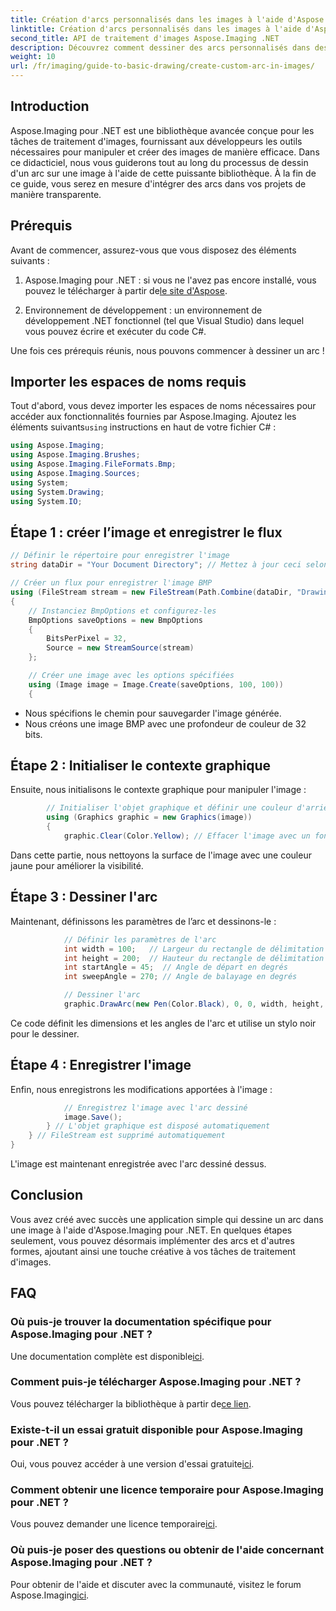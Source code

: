 ```yaml
---
title: Création d'arcs personnalisés dans les images à l'aide d'Aspose.Imaging pour .NET
linktitle: Création d'arcs personnalisés dans les images à l'aide d'Aspose.Imaging pour .NET
second_title: API de traitement d'images Aspose.Imaging .NET
description: Découvrez comment dessiner des arcs personnalisés dans des images à l'aide d'Aspose.Imaging pour .NET. Suivez les instructions étape par étape pour configurer votre image, initialiser le contexte graphique, définir les paramètres d'arc et enregistrer la sortie finale.
weight: 10
url: /fr/imaging/guide-to-basic-drawing/create-custom-arc-in-images/
---
```

## Introduction

Aspose.Imaging pour .NET est une bibliothèque avancée conçue pour les tâches de traitement d'images, fournissant aux développeurs les outils nécessaires pour manipuler et créer des images de manière efficace. Dans ce didacticiel, nous vous guiderons tout au long du processus de dessin d'un arc sur une image à l'aide de cette puissante bibliothèque. À la fin de ce guide, vous serez en mesure d'intégrer des arcs dans vos projets de manière transparente.

## Prérequis

Avant de commencer, assurez-vous que vous disposez des éléments suivants :

1.  Aspose.Imaging pour .NET : si vous ne l'avez pas encore installé, vous pouvez le télécharger à partir de[le site d'Aspose](https://releases.aspose.com/imaging/net/).

2. Environnement de développement : un environnement de développement .NET fonctionnel (tel que Visual Studio) dans lequel vous pouvez écrire et exécuter du code C#.

Une fois ces prérequis réunis, nous pouvons commencer à dessiner un arc !

## Importer les espaces de noms requis

 Tout d'abord, vous devez importer les espaces de noms nécessaires pour accéder aux fonctionnalités fournies par Aspose.Imaging. Ajoutez les éléments suivants`using` instructions en haut de votre fichier C# :

```csharp
using Aspose.Imaging;
using Aspose.Imaging.Brushes;
using Aspose.Imaging.FileFormats.Bmp;
using Aspose.Imaging.Sources;
using System;
using System.Drawing;
using System.IO;
```

## Étape 1 : créer l’image et enregistrer le flux

```csharp
// Définir le répertoire pour enregistrer l'image
string dataDir = "Your Document Directory"; // Mettez à jour ceci selon votre chemin préféré

// Créer un flux pour enregistrer l'image BMP
using (FileStream stream = new FileStream(Path.Combine(dataDir, "DrawingArc_out.bmp"), FileMode.Create))
{
    // Instanciez BmpOptions et configurez-les
    BmpOptions saveOptions = new BmpOptions
    {
        BitsPerPixel = 32,
        Source = new StreamSource(stream)
    };

    // Créer une image avec les options spécifiées
    using (Image image = Image.Create(saveOptions, 100, 100))
    {
```

- Nous spécifions le chemin pour sauvegarder l'image générée.
- Nous créons une image BMP avec une profondeur de couleur de 32 bits.

## Étape 2 : Initialiser le contexte graphique

Ensuite, nous initialisons le contexte graphique pour manipuler l'image :

```csharp
        // Initialiser l'objet graphique et définir une couleur d'arrière-plan
        using (Graphics graphic = new Graphics(image))
        {
            graphic.Clear(Color.Yellow); // Effacer l'image avec un fond jaune
```

Dans cette partie, nous nettoyons la surface de l'image avec une couleur jaune pour améliorer la visibilité.

## Étape 3 : Dessiner l'arc

Maintenant, définissons les paramètres de l’arc et dessinons-le :

```csharp
            // Définir les paramètres de l'arc
            int width = 100;   // Largeur du rectangle de délimitation
            int height = 200;  // Hauteur du rectangle de délimitation
            int startAngle = 45;  // Angle de départ en degrés
            int sweepAngle = 270; // Angle de balayage en degrés

            // Dessiner l'arc
            graphic.DrawArc(new Pen(Color.Black), 0, 0, width, height, startAngle, sweepAngle);
```

Ce code définit les dimensions et les angles de l'arc et utilise un stylo noir pour le dessiner.

## Étape 4 : Enregistrer l'image

Enfin, nous enregistrons les modifications apportées à l'image :

```csharp
            // Enregistrez l'image avec l'arc dessiné
            image.Save();
        } // L'objet graphique est disposé automatiquement
    } // FileStream est supprimé automatiquement
}
```

L'image est maintenant enregistrée avec l'arc dessiné dessus.

## Conclusion

Vous avez créé avec succès une application simple qui dessine un arc dans une image à l'aide d'Aspose.Imaging pour .NET. En quelques étapes seulement, vous pouvez désormais implémenter des arcs et d'autres formes, ajoutant ainsi une touche créative à vos tâches de traitement d'images.

## FAQ

### Où puis-je trouver la documentation spécifique pour Aspose.Imaging pour .NET ?

 Une documentation complète est disponible[ici](https://reference.aspose.com/imaging/net/).

### Comment puis-je télécharger Aspose.Imaging pour .NET ?

 Vous pouvez télécharger la bibliothèque à partir de[ce lien](https://releases.aspose.com/imaging/net/).

### Existe-t-il un essai gratuit disponible pour Aspose.Imaging pour .NET ?

 Oui, vous pouvez accéder à une version d'essai gratuite[ici](https://releases.aspose.com/).

### Comment obtenir une licence temporaire pour Aspose.Imaging pour .NET ?

 Vous pouvez demander une licence temporaire[ici](https://purchase.conholdate.com/temporary-license/).

### Où puis-je poser des questions ou obtenir de l'aide concernant Aspose.Imaging pour .NET ?

 Pour obtenir de l'aide et discuter avec la communauté, visitez le forum Aspose.Imaging[ici](https://forum.aspose.com/).

